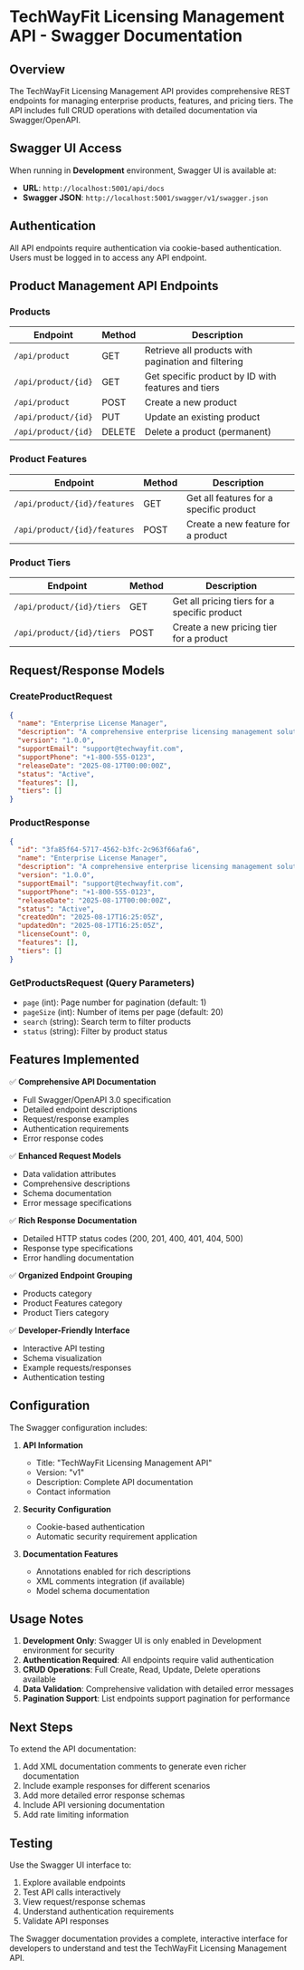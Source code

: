 # TechWayFit Licensing Management API - Swagger Documentation

## Overview

The TechWayFit Licensing Management API provides comprehensive REST endpoints for managing enterprise products, features, and pricing tiers. The API includes full CRUD operations with detailed documentation via Swagger/OpenAPI.

## Swagger UI Access

When running in **Development** environment, Swagger UI is available at:
- **URL**: `http://localhost:5001/api/docs`
- **Swagger JSON**: `http://localhost:5001/swagger/v1/swagger.json`

## Authentication

All API endpoints require authentication via cookie-based authentication. Users must be logged in to access any API endpoint.

## Product Management API Endpoints

### Products

| Endpoint | Method | Description |
|----------|--------|-------------|
| `/api/product` | GET | Retrieve all products with pagination and filtering |
| `/api/product/{id}` | GET | Get specific product by ID with features and tiers |
| `/api/product` | POST | Create a new product |
| `/api/product/{id}` | PUT | Update an existing product |
| `/api/product/{id}` | DELETE | Delete a product (permanent) |

### Product Features

| Endpoint | Method | Description |
|----------|--------|-------------|
| `/api/product/{id}/features` | GET | Get all features for a specific product |
| `/api/product/{id}/features` | POST | Create a new feature for a product |

### Product Tiers

| Endpoint | Method | Description |
|----------|--------|-------------|
| `/api/product/{id}/tiers` | GET | Get all pricing tiers for a specific product |
| `/api/product/{id}/tiers` | POST | Create a new pricing tier for a product |

## Request/Response Models

### CreateProductRequest

```json
{
  "name": "Enterprise License Manager",
  "description": "A comprehensive enterprise licensing management solution",
  "version": "1.0.0",
  "supportEmail": "support@techwayfit.com",
  "supportPhone": "+1-800-555-0123",
  "releaseDate": "2025-08-17T00:00:00Z",
  "status": "Active",
  "features": [],
  "tiers": []
}
```

### ProductResponse

```json
{
  "id": "3fa85f64-5717-4562-b3fc-2c963f66afa6",
  "name": "Enterprise License Manager",
  "description": "A comprehensive enterprise licensing management solution",
  "version": "1.0.0",
  "supportEmail": "support@techwayfit.com",
  "supportPhone": "+1-800-555-0123",
  "releaseDate": "2025-08-17T00:00:00Z",
  "status": "Active",
  "createdOn": "2025-08-17T16:25:05Z",
  "updatedOn": "2025-08-17T16:25:05Z",
  "licenseCount": 0,
  "features": [],
  "tiers": []
}
```

### GetProductsRequest (Query Parameters)

- `page` (int): Page number for pagination (default: 1)
- `pageSize` (int): Number of items per page (default: 20)
- `search` (string): Search term to filter products
- `status` (string): Filter by product status

## Features Implemented

✅ **Comprehensive API Documentation**
- Full Swagger/OpenAPI 3.0 specification
- Detailed endpoint descriptions
- Request/response examples
- Authentication requirements
- Error response codes

✅ **Enhanced Request Models**
- Data validation attributes
- Comprehensive descriptions
- Schema documentation
- Error message specifications

✅ **Rich Response Documentation**
- Detailed HTTP status codes (200, 201, 400, 401, 404, 500)
- Response type specifications
- Error handling documentation

✅ **Organized Endpoint Grouping**
- Products category
- Product Features category
- Product Tiers category

✅ **Developer-Friendly Interface**
- Interactive API testing
- Schema visualization
- Example requests/responses
- Authentication testing

## Configuration

The Swagger configuration includes:

1. **API Information**
   - Title: "TechWayFit Licensing Management API"
   - Version: "v1"
   - Description: Complete API documentation
   - Contact information

2. **Security Configuration**
   - Cookie-based authentication
   - Automatic security requirement application

3. **Documentation Features**
   - Annotations enabled for rich descriptions
   - XML comments integration (if available)
   - Model schema documentation

## Usage Notes

1. **Development Only**: Swagger UI is only enabled in Development environment for security
2. **Authentication Required**: All endpoints require valid authentication
3. **CRUD Operations**: Full Create, Read, Update, Delete operations available
4. **Data Validation**: Comprehensive validation with detailed error messages
5. **Pagination Support**: List endpoints support pagination for performance

## Next Steps

To extend the API documentation:

1. Add XML documentation comments to generate even richer documentation
2. Include example responses for different scenarios
3. Add more detailed error response schemas
4. Include API versioning documentation
5. Add rate limiting information

## Testing

Use the Swagger UI interface to:
1. Explore available endpoints
2. Test API calls interactively
3. View request/response schemas
4. Understand authentication requirements
5. Validate API responses

The Swagger documentation provides a complete, interactive interface for developers to understand and test the TechWayFit Licensing Management API.
